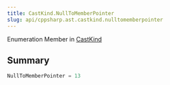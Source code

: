 ```yaml
---
title: CastKind.NullToMemberPointer
slug: api/cppsharp.ast.castkind.nulltomemberpointer
---
```

Enumeration Member in [CastKind](/api/cppsharp/ast/castkind)

## Summary



```csharp
NullToMemberPointer = 13
```

